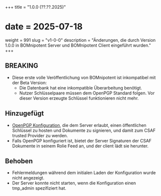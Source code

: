 +++
title = "1.0.0 (??.??.2025)"
# date = 2025-07-18
weight = 991
slug = "v1-0-0"
description = "Änderungen, die durch Version 1.0.0 in BOMnipotent Server und BOMnipotent Client eingeführt wurden."
+++

## BREAKING
- Diese erste volle Veröffentlichung von BOMnipotent ist inkompatibel mit der Beta Version:
  - Die Datenbank hat eine inkompatible Überarbeitung benötigt.
  - Nutzer Schlüsselpaare müssen dem OpenPGP Standard folgen. Vor dieser Version erzeugte Schlüssel funktionieren nicht mehr.

## Hinzugefügt
- [OpenPGP Konfiguration](/de/server/configuration/optional/open-pgp/), die dem Server erlaubt, einen öffentlichen Schlüssel zu hosten und Dokumente zu signieren, und damit zum CSAF trusted Provider zu werden.
- Falls OpenPGP konfiguriert ist, bietet der Server Signaturen der CSAF Dokumente in seinem Rolie Feed an, und der client lädt sie herunter.

## Behoben
- Fehlermeldungen während dem initialen Laden der Konfiguration wurde nicht angezeigt.
- Der Server konnte nicht starten, wenn die Konfiguration einen tmp_admin spezifiziert hat.
